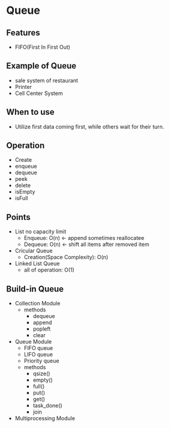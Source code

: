 # Queue

## Features
- FIFO(First In First Out)

## Example of Queue
- sale system of restaurant
- Printer 
- Cell Center System

## When to use
- Utilize first data coming first, while others wait for their turn.


## Operation
- Create
- enqueue
- dequeue
- peek
- delete
- isEmpty
- isFull

## Points
- List no capacity limit
    - Enqueue: O(n) <- append sometimes reallocatee
    - Dequeue: O(n) <- shift all items after removed item
- Cricular Queue
    - Creation(Space Complexity): O(n)
- Linked List Queue
    - all of operation: O(1)

## Build-in Queue
- Collection Module
    - methods
        - dequeue
        - append
        - popleft
        - clear
- Queue Module
    - FIFO queue
    - LIFO queue
    - Priority queue
    - methods
        - qsize()
        - empty()
        - full()
        - put()
        - get()
        - task_done()
        - join
- Multiprocessing Module
